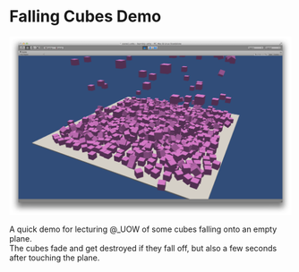 # Falling Cubes Demo

![image](https://github.com/dwoodiwiss/falling-cubes/blob/master/demo.png)

A quick demo for lecturing @_UOW of some cubes falling onto an empty plane.  
The cubes fade and get destroyed if they fall off, but also a few seconds after touching the plane.


